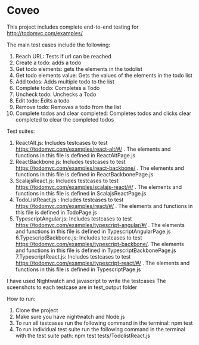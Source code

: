 # Coveo
This project includes complete end-to-end testing for http://todomvc.com/examples/

The main test cases include the following:
1. Reach URL: Tests if url can be reached
2. Create a todo: adds a todo
3. Get todo elements: gets the elements in the todolist
4. Get todo elements value: Gets the values of the elements in the todo list
5. Add todos: Adds multiple todo to the list
6. Complete todo: Completes a Todo
7. Uncheck todo: Unchecks a Todo
8. Edit todo: Edits a todo
7. Remove todo: Removes a todo from the list
9. Complete todos and clear completed: Completes todos and clicks clear completed to clear the completed todos

Test suites:

1. ReactAlt.js: Includes testcases to test https://todomvc.com/examples/react-alt/#/ . The elements and functions in this file is defined in ReactAltPage.js
2. ReactBackbone.js: Includes testcases to test https://todomvc.com/examples/react-backbone/ . The elements and functions in this file is defined in ReactBackbonePage.js
3. ScalajsReact.js: Includes testcases to test https://todomvc.com/examples/scalajs-react/#/ . The elements and functions in this file is defined in ScalajsReactPage.js
4. TodoListReact.js : Includes testcases to test https://todomvc.com/examples/react/#/ . The elements and functions in this file is defined in TodoPage.js
5. TypescriptAngular.js: Includes testcases to test https://todomvc.com/examples/typescript-angular/#/ . The elements and functions in this file is defined in TypescriptAngularPage.js
6.TypescriptBackbone.js: Includes testcases to test https://todomvc.com/examples/typescript-backbone/. The elements and functions in this file is defined in TypescriptBackbonePage.js
7.TypescriptReact.js: Includes testcases to test https://todomvc.com/examples/typescript-react/#/ . The elements and functions in this file is defined in TypescriptPage.js

I have used Nightwatch and javascript to write the testcases
The sceenshots to each testcase are in test_output folder

How to run:
1. Clone the project
2. Make sure you have nightwatch and Node.js
3. To run all testcases run the following command in the terminal: npm test
4. To run individual test suite run the following command in the terminal with the test suite path: npm test tests/TodolistReact.js



